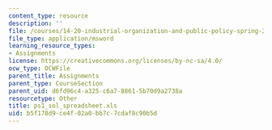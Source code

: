 ```yaml
---
content_type: resource
description: ''
file: /courses/14-20-industrial-organization-and-public-policy-spring-2003/b5f178d9ce4f02a0bb7c7cdaf8c90b5d_ps1_sol_spreadsheet.xls
file_type: application/msword
learning_resource_types:
- Assignments
license: https://creativecommons.org/licenses/by-nc-sa/4.0/
ocw_type: OCWFile
parent_title: Assignments
parent_type: CourseSection
parent_uid: d6fd96c4-a325-c6a7-8861-5b70d9a2738a
resourcetype: Other
title: ps1_sol_spreadsheet.xls
uid: b5f178d9-ce4f-02a0-bb7c-7cdaf8c90b5d
---
```

